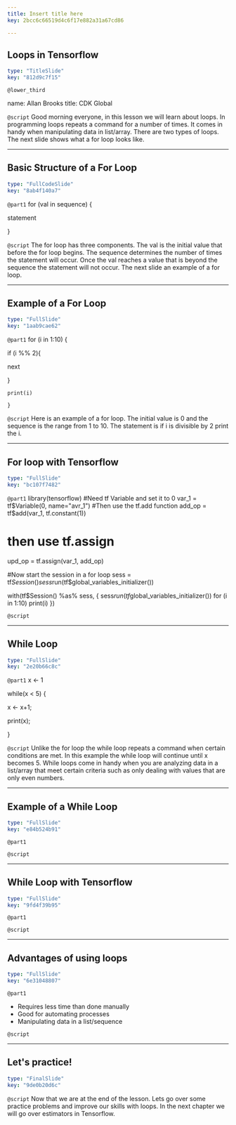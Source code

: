 ```yaml
---
title: Insert title here
key: 2bcc6c66519d4c6f17e882a31a67cd86

---
```

## Loops in Tensorflow

```yaml
type: "TitleSlide"
key: "812d9c7f15"
```

`@lower_third`

name: Allan Brooks
title: CDK Global


`@script`
Good morning everyone, in this lesson we will learn about loops. In programming loops repeats a command for a number of times. It comes in handy when manipulating data in list/array. There are two types of loops. The next slide shows what a for loop looks like.


---
## Basic Structure of a For Loop

```yaml
type: "FullCodeSlide"
key: "8ab4f140a7"
```

`@part1`
for (val in sequence)
{

statement

}


`@script`
The for loop has three components. The val is the initial value that before the for loop begins. The sequence determines the number of times the statement will occur. Once the val reaches a value that is beyond the sequence the statement will not occur. The next slide an example of a for loop.


---
## Example of a For Loop

```yaml
type: "FullSlide"
key: "1aab9cae62"
```

`@part1`
for (i in 1:10) {

  if (i %% 2){
  
next

  }
  
    print(i)
    
    }


`@script`
Here is an example of a for loop. The initial value is 0 and the sequence is the range from 1 to 10. The statement is if i is divisible by 2 print the i.


---
## For loop with Tensorflow

```yaml
type: "FullSlide"
key: "bc107f7482"
```

`@part1`
library(tensorflow)
#Need tf Variable and set it to 0 
var_1 = tf$Variable(0, name="avr_1")
#Then use the tf.add function
add_op = tf$add(var_1, tf.constant(1))
# then use tf.assign
upd_op = tf.assign(var_1, add_op)

#Now start the session in a for loop
sess = tf$Session() 
sess$run(tf$global_variables_initializer())

with(tf$Session() %as% sess, {
  sess$run(tf$global_variables_initializer())
  for (i in 1:10)
    print(i)
})


`@script`



---
## While Loop 

```yaml
type: "FullSlide"
key: "2e20b66c8c"
```

`@part1`
x <- 1

   while(x < 5) {

x <- x+1; 

print(x);

}


`@script`
Unlike the for loop the while loop repeats a command when certain conditions are met. In this example the while loop will continue until x becomes 5. While loops come in handy when you are analyzing data in a list/array that meet certain criteria such as only dealing with values that are only even numbers.


---
## Example of a While Loop

```yaml
type: "FullSlide"
key: "e84b524b91"
```

`@part1`



`@script`



---
## While Loop with Tensorflow

```yaml
type: "FullSlide"
key: "9fd4f39b95"
```

`@part1`



`@script`



---
## Advantages of using loops

```yaml
type: "FullSlide"
key: "6e31048807"
```

`@part1`
- Requires less time than done manually
- Good for automating processes
- Manipulating data in a list/sequence


`@script`



---
## Let's practice!

```yaml
type: "FinalSlide"
key: "9de0b20d6c"
```

`@script`
Now that we are at the end of the lesson. Lets go over some practice problems and improve our skills with loops. In the next chapter we will go over estimators in Tensorflow.

